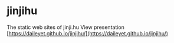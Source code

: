 # jinjihu
The static web sites of jinji.hu View presentation [https://daileyet.github.io/jinjihu/](https://daileyet.github.io/jinjihu/)
